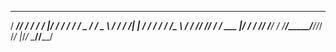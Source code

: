   _____ __   ______________  ________  _______
  / ___// /  / ___/_  __/   |/_  __/ / / / ___/
  \__ \/ /   \__ \ / / / /| | / / / / / /\__ \ 
 ___/ / /______/ // / / ___ |/ / / /_/ /___/ / 
/____/_____/____//_/ /_/  |_/_/  \____//____/  
                                              
